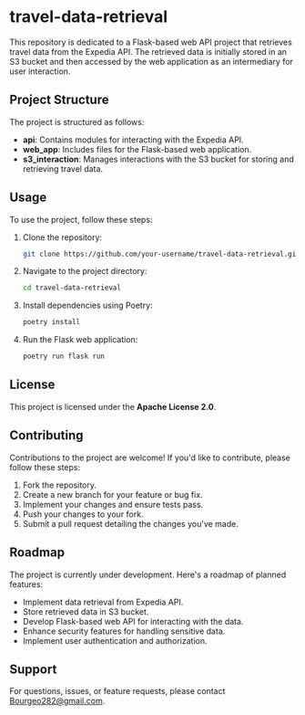 # travel-data-retrieval

This repository is dedicated to a Flask-based web API project that retrieves travel data from the Expedia API. The retrieved data is initially stored in an S3 bucket and then accessed by the web application as an intermediary for user interaction.

## Project Structure

The project is structured as follows:

- **api**: Contains modules for interacting with the Expedia API.
- **web_app**: Includes files for the Flask-based web application.
- **s3_interaction**: Manages interactions with the S3 bucket for storing and retrieving travel data.

## Usage

To use the project, follow these steps:

1. Clone the repository:

   ```bash
   git clone https://github.com/your-username/travel-data-retrieval.git
   ```

2. Navigate to the project directory:

   ```bash
   cd travel-data-retrieval
   ```

3. Install dependencies using Poetry:

   ```bash
   poetry install
   ```

4. Run the Flask web application:

   ```bash
   poetry run flask run
   ```

## License

This project is licensed under the **Apache License 2.0**.

## Contributing

Contributions to the project are welcome! If you'd like to contribute, please follow these steps:

1. Fork the repository.
2. Create a new branch for your feature or bug fix.
3. Implement your changes and ensure tests pass.
4. Push your changes to your fork.
5. Submit a pull request detailing the changes you've made.

## Roadmap

The project is currently under development. Here's a roadmap of planned features:

- Implement data retrieval from Expedia API.
- Store retrieved data in S3 bucket.
- Develop Flask-based web API for interacting with the data.
- Enhance security features for handling sensitive data.
- Implement user authentication and authorization.

## Support

For questions, issues, or feature requests, please contact [Bourgeo282@gmail.com](mailto:Bourgeo282@gmail.com).
